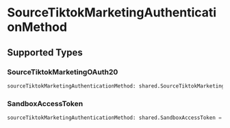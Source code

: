 # SourceTiktokMarketingAuthenticationMethod


## Supported Types

### SourceTiktokMarketingOAuth20

```python
sourceTiktokMarketingAuthenticationMethod: shared.SourceTiktokMarketingOAuth20 = /* values here */
```

### SandboxAccessToken

```python
sourceTiktokMarketingAuthenticationMethod: shared.SandboxAccessToken = /* values here */
```

